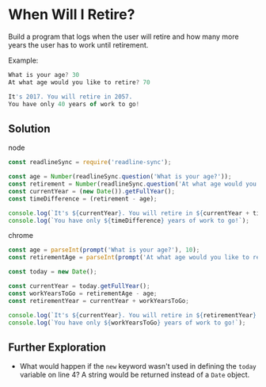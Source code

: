 # When Will I Retire?
Build a program that logs when the user will retire and how many more years the user has to work until retirement.

Example:
```js
What is your age? 30
At what age would you like to retire? 70

It's 2017. You will retire in 2057.
You have only 40 years of work to go!
```

## Solution
node
```js
const readlineSync = require('readline-sync');

const age = Number(readlineSync.question('What is your age?'));
const retirement = Number(readlineSync.question('At what age would you like to retire?'));
const currentYear = (new Date()).getFullYear();
const timeDifference = (retirement - age);

console.log(`It's ${currentYear}. You will retire in ${currentYear + timeDifference}`);
console.log(`You have only ${timeDifference} years of work to go!`);
```

chrome
```js
const age = parseInt(prompt('What is your age?'), 10);
const retirementAge = parseInt(prompt('At what age would you like to retire?'), 10);

const today = new Date();

const currentYear = today.getFullYear();
const workYearsToGo = retirementAge - age;
const retirementYear = currentYear + workYearsToGo;

console.log(`It's ${currentYear}. You will retire in ${retirementYear}.`);
console.log(`You have only ${workYearsToGo} years of work to go!`);
```

## Further Exploration
- What would happen if the `new` keyword wasn't used in defining the `today` variable on line 4?
A string would be returned instead of a `Date` object.